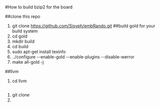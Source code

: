 #How to build bzip2 for the board

##clone this repo
1. git clone https://github.com/Sisyph/embRando.git
##build gold for your build system
1. cd gold
2. mkdir build
3. cd build
4. sudo apt-get install texinfo
5. ../configure --enable-gold --enable-plugins --disable-werror
6. make all-gold -j

##llvm
1. cd llvm

##
1. git clone
2.
